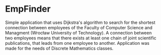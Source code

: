 # EmpFinder
Simple application that uses Dijkstra's algorithm to search for the shortest connection between employees of the Faculty of Computer Science and Managment (Wrocław University of Technology). A connection between two employees means that there exists at least one chain of joint scientific publications, that leads from one employee to another. Application was made for the needs of Discrete Mathematics classes.

